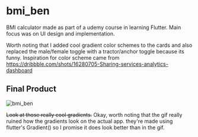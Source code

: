 # bmi_ben

BMI calculator made as part of a udemy course in learning Flutter. Main focus was on UI design and implementation. 

Worth noting that I added cool gradient color schemes to the cards and also replaced the male/female toggle with a tractor/anchor toggle because its funny. Inspiration for color scheme came from https://dribbble.com/shots/16280705-Sharing-services-analytics-dashboard 

## Final Product
![bmi_ben](https://user-images.githubusercontent.com/79337953/130691727-5fcc8ef7-6e08-40f3-95a4-d938054ecb42.gif)


~~Look at those really cool gradients.~~ Okay, worth noting that the gif really ruined how the gradients look on the actual app. they're made using flutter's Gradient() so I promise it does look better than in the gif. 


